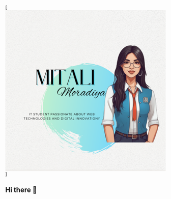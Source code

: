 [![logo](https://github.com/MitaliMoradiya/MitaliMoradiya/blob/main/assets/Neutral%20Modern%20New%20Release%20Fashion%20Instagram%20Carousel.png)]

## Hi there 👋

<!--
**MitaliMoradiya/MitaliMoradiya** is a ✨ _special_ ✨ repository because its `README.md` (this file) appears on your GitHub profile.

Here are some ideas to get you started:

- 🔭 I’m currently working on ...
- 🌱 I’m currently learning ...
- 👯 I’m looking to collaborate on ...
- 🤔 I’m looking for help with ...
- 💬 Ask me about ...
- 📫 How to reach me: ...
- 😄 Pronouns: ...
- ⚡ Fun fact: ...
-->
